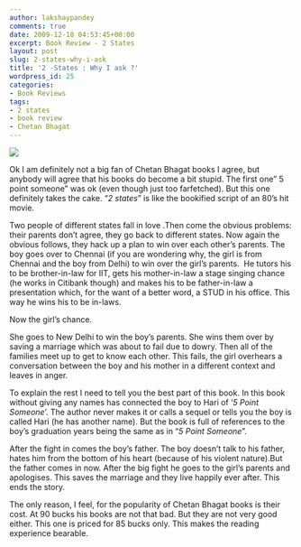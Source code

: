 ```yaml
---
author: lakshaypandey
comments: true
date: 2009-12-18 04:53:45+00:00
excerpt: Book Review - 2 States
layout: post
slug: 2-states-why-i-ask
title: '2 -States : Why I ask ?'
wordpress_id: 25
categories:
- Book Reviews
tags:
- 2 states
- book review
- Chetan Bhagat
---
```


[![](http://scarface09023.files.wordpress.com/2009/12/2-states.jpg?w=197)](http://scarface09023.files.wordpress.com/2009/12/2-states.jpg)

Ok I am definitely not a big fan of Chetan Bhagat books I agree, but anybody will agree that his books do become a bit stupid. The first one” 5 point someone” was ok (even though just too farfetched). But this one definitely takes the cake. “_2 states_” is like the bookified script of an 80’s hit movie.

Two people of different states fall in love .Then come the obvious problems: their parents don’t agree, they go back to different states. Now again the obvious follows, they hack up a plan to win over each other’s parents. The boy goes over to Chennai (if you are wondering why, the girl is from Chennai and the boy from Delhi) to win over the girl’s parents.  He tutors his to be brother-in-law for IIT, gets his mother-in-law a stage singing chance (he works in Citibank though) and makes his to be father-in-law a presentation which, for the want of a better word, a STUD in his office. This way he wins his to be in-laws.

Now the girl’s chance.

She goes to New Delhi to win the boy’s parents. She wins them over by saving a marriage which was about to fail due to dowry.
Then all of the families meet up to get to know each other. This fails, the girl overhears a conversation between the boy and his mother in a different context and leaves in anger.

To explain the rest I need to tell you the best part of this book. In this book without giving any names has connected the boy to Hari of ‘_5 Point Someone_’. The author never makes it or calls a sequel or tells you the boy is called Hari (he has another name). But the book is full of references to the boy’s graduation years being the same as in “_5 Point Someone_”.

After the fight in comes the boy’s father. The boy doesn’t talk to his father, hates him from the bottom of his heart (because of his violent nature).But the father comes in now. After the big fight he goes to the girl’s parents and apologises. This saves the marriage and they live happily ever after.
This ends the story.

The only reason, I feel, for the popularity of Chetan Bhagat books is their cost. At 90 bucks his books are not that bad. But they are not very good either. This one is priced for 85 bucks only. This makes the reading experience bearable.
